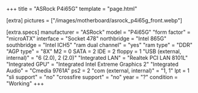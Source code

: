 +++
title     = "ASRock P4i65G"
template  = "page.html"

[extra]
pictures  = ["/images/motherboard/asrock_p4i65g_front.webp"]

  [extra.specs]
  manufacturer               = "ASRock"
  model                      = "P4i65G"
  "form factor"              = "microATX"
  interface                  = "Socket 478"
  northbridge                = "Intel 865G"
  southbridge                = "Intel ICH5"
  "ram dual channel"         = "yes"
  "ram type"                 = "DDR"
  "AGP type"                 = "8X"
  M2                         = 0
  SATA                       = 2
  IDE                        = 2
  floppy                     = 1
  "USB (external, internal)" = "6 (2.0), 2 (2.0)"
  "Integrated LAN"           = "Realtek PCI LAN 8101L"
  "Integrated GPU"           = "Integrated Intel Extreme Graphics 2"
  "Integrated Audio"         = "Cmedia 9761A"
  ps2                        = 2
  "com (external, internal)" = "1, 1"
  lpt                        = 1
  "sli support"              = "no"
  "crossfire support"        = "no"
  year                       = "?"
  condition                  = "Working"
+++
